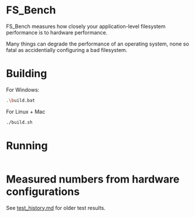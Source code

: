 # FS_Bench

FS_Bench measures how closely your application-level filesystem performance is to hardware performance.

Many things can degrade the performance of an operating system, none so fatal as accidentially configuring a bad filesystem.

# Building

For Windows:

```bash
.\build.bat
```

For Linux + Mac

```bash
./build.sh
```


# Running

```bash

```

# Measured numbers from hardware configurations

See [test_history.md](test_history.md) for older test results.





